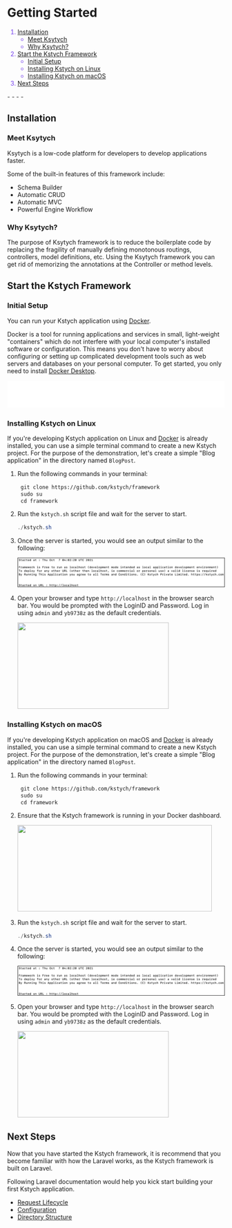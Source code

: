 # Getting Started

<font color='#7540EE'>

1. [Installation](#installation)
    - [Meet Ksytych](#meet-ksytych)
    - [Why Ksytych?](#why-ksytych)
1. [Start the Kstych Framework](#start-the-kstych-framework)
    - [Initial Setup](#initial-setup)
    - [Installing Kstych on Linux](#installing-kstych-on-linux)
    - [Installing Kstych on macOS](#installing-kstych-on-macos)
1. [Next Steps](#next-steps)

</font>
- - - -

## Installation

### Meet Ksytych

Ksytych is a low-code platform for developers to develop applications faster.

Some of the built-in features of this framework include:

- Schema Builder
- Automatic CRUD
- Automatic MVC
- Powerful Engine Workflow

### Why Ksytych?

The purpose of Ksytych framework is to reduce the boilerplate code by replacing the fragility of manually defining monotonous routings, controllers, model definitions, etc. Using the Ksytych framework you can get rid of memorizing the annotations at the Controller or method levels.

## Start the Kstych Framework

### Initial Setup

You can run your Kstych application using <a href="https://www.docker.com/" target="_blank">Docker</a>.

Docker is a tool for running applications and services in small, light-weight "containers" which do not interfere with your local computer's installed software or configuration. This means you don't have to worry about configuring or setting up complicated development tools such as web servers and databases on your personal computer. To get started, you only need to install <a href="https://www.docker.com/products/docker-desktop" target="_blank">Docker Desktop</a>.

<!--<aside class="note"><b>Note:</b>You must also have <a href="https://git-scm.com/book/en/v2/Getting-Started-Installing-Git" target="_blank">GIT</a> installed on your machine.
</aside>-->

<img src="./markups/info-markup.svg">

### Installing Kstych on Linux

If you're developing Kstych application on Linux and <a href="https://docs.docker.com/engine/install/ubuntu/" target="_blank">Docker</a> is already installed, you can use a simple terminal command to create a new Kstych project. For the purpose of the demonstration, let's create a simple "Blog application" in the directory named `BlogPost`.

1. Run the following commands in your terminal:

        git clone https://github.com/kstych/framework
        sudo su
        cd framework

1. Run the `kstych.sh` script file and wait for the server to start.

    ```powershell
    ./kstych.sh
    ```

1. Once the server is started, you would see an output similar to the following:

    ![Server started](images/server_start.png)

1. Open your browser and type `http://localhost` in the browser search bar. You would be prompted with the LoginID and Password. Log in using `admin` and `yb9738z` as the default credentials.

    <img src="../images/login_page.png" width="350" height="200" />

### Installing Kstych on macOS

If you're developing Kstych application on macOS and <a href="https://docs.docker.com/engine/install/ubuntu/" target="_blank">Docker</a> is already installed, you can use a simple terminal command to create a new Kstych project. For the purpose of the demonstration, let's create a simple "Blog application" in the directory named `BlogPost`.

1. Run the following commands in your terminal:

        git clone https://github.com/kstych/framework
        sudo su
        cd framework

1. Ensure that the Kstych framework is running in your Docker dashboard.

    <img src="../images/docker-dashboard.png" width="450" height="200" />

1. Run the `kstych.sh` script file and wait for the server to start.

    ```powershell
    ./kstych.sh
    ```

1. Once the server is started, you would see an output similar to the following:

    ![Server started](images/server_start.png)

1. Open your browser and type `http://localhost` in the browser search bar. You would be prompted with the LoginID and Password. Log in using `admin` and `yb9738z` as the default credentials.

    <img src="../images/login_page.png" width="350" height="200" />

## Next Steps

Now that you have started the Kstych framework, it is recommend that you become familiar with how the Laravel works, as the Kstych framework is built on Laravel.

Following Laravel documentation would help you kick start building your first Kstych application.

- <a href="https://laravel.com/docs/8.x/lifecycle" target="_blank">Request Lifecycle</a>
- <a href="https://laravel.com/docs/8.x/configuration" target="_blank">Configuration</a>
- <a href="https://laravel.com/docs/8.x/structure" target="_blank">Directory Structure</a>

